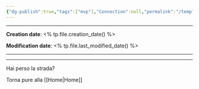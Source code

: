 ```yaml
---
{"dg-publish":true,"tags":["mvp"],"Connection":null,"permalink":"/template/general-note/","dgPassFrontmatter":true}
---
```


---

**Creation date**: <% tp.file.creation_date() %> 

**Modification date**: <% tp.file.last_modified_date() %>

---







---

Hai perso la strada?

Torna pure alla [[Home\|Home]]